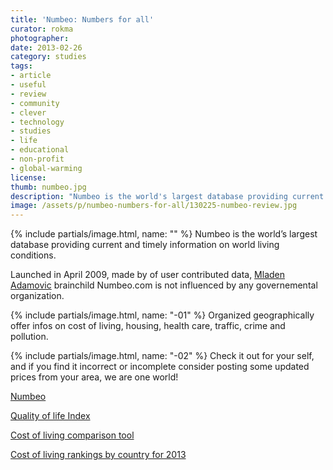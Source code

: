 ```yaml
---
title: 'Numbeo: Numbers for all'
curator: rokma
photographer:
date: 2013-02-26
category: studies
tags:
- article
- useful
- review
- community
- clever
- technology
- studies
- life
- educational
- non-profit
- global-warming
license:
thumb: numbeo.jpg
description: "Numbeo is the world's largest database providing current and timely information on world living conditions."
image: /assets/p/numbeo-numbers-for-all/130225-numbeo-review.jpg
---
```


{% include partials/image.html, name: "" %}
Numbeo is the world&rsquo;s largest database providing current and timely information on world living conditions.

Launched in April 2009, made by of user contributed data, <a href="http://www.numbeo.com/common/about.jsp" title="about numbeo"  >Mladen Adamovic</a> brainchild Numbeo.com is not influenced by any governemental organization.

{% include partials/image.html, name: "-01" %}
Organized geographically offer infos on cost of living, housing, health care, traffic, crime and pollution.

{% include partials/image.html, name: "-02" %}
Check it out for your self, and if you find it incorrect or incomplete consider posting some updated prices from your area, we are one world!

<a href="http://www.munbeo.com" title="munbeo - wisdom of the crowd "  >Numbeo</a>

<a href="http://www.numbeo.com/quality-of-life/rankings_by_country.jsp" title="Quality of Life Index for Country for 2013"  >Quality of life Index</a>

<a href="http://www.numbeo.com/cost-of-living/comparison.jsp" title="Using this tool you can compare cost of living and it's indicators"  >Cost of living comparison tool</a>

<a href="http://www.numbeo.com/cost-of-living/rankings_by_country.jsp" title="Cost of living rankings by country for 2013"  >Cost of living rankings by country for 2013</a>
